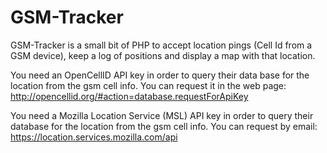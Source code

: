 GSM-Tracker
=========

GSM-Tracker is a small bit of PHP to accept location pings (Cell Id from a GSM device), keep a log of positions and display a map with that location. 

You need an OpenCellID API key in order to query their data base for the location from the gsm cell info. You can request it in the web page: http://opencellid.org/#action=database.requestForApiKey

You need a Mozilla Location Service (MSL) API key in order to query their database for the location from the gsm cell info. You can request by email: https://location.services.mozilla.com/api

